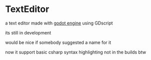 # TextEditor
a text editor made with <a target="__blank" href="https://godotengine.org/">godot engine</a> using GDscript

its still in development 

would be nice if somebody suggested a name for it 

now it support basic csharp syntax highlighting
not in the builds btw
